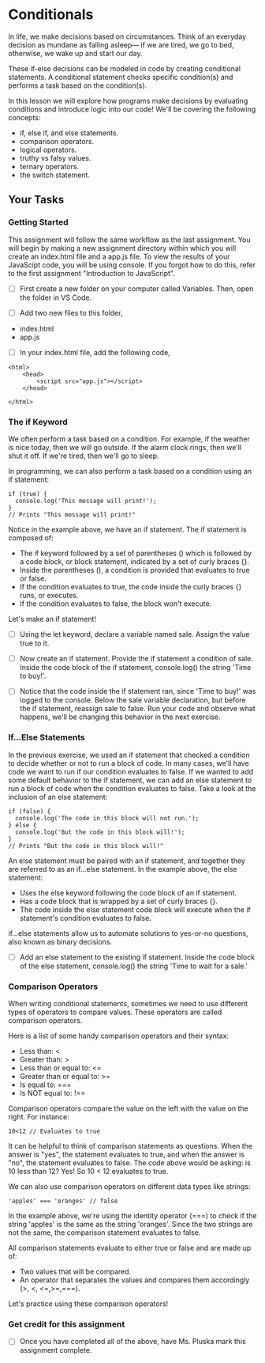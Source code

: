 # Conditionals

In life, we make decisions based on circumstances. Think of an everyday decision as mundane as falling asleep— if we are tired, we go to bed, otherwise, we wake up and start our day.

These if-else decisions can be modeled in code by creating conditional statements. A conditional statement checks specific condition(s) and performs a task based on the condition(s).

In this lesson we will explore how programs make decisions by evaluating conditions and introduce logic into our code! We'll be covering the following concepts:

- if, else if, and else statements.
- comparison operators.
- logical operators.
- truthy vs falsy values.
- ternary operators.
- the switch statement.

## Your Tasks

### Getting Started

This assignment will follow the same workflow as the last assignment.  You will begin by making a new assignment directory within which you will create an index.html file and a app.js file.  To view the results of your JavaScipt code, you will be using console.  If you forgot how to do this, refer to the first assignment "Introduction to JavaScript".

- [ ] First create a new folder on your computer called Variables.  Then, open the folder in VS Code.

- [ ] Add two new files to this folder, 

- index.html
- app.js

- [ ] In your index.html file, add the following code,

```
<html>
    <head>
        <script src="app.js"></script>
    </head>

</html>
``` 

### The if Keyword

We often perform a task based on a condition. For example, if the weather is nice today, then we will go outside. If the alarm clock rings, then we'll shut it off. If we're tired, then we'll go to sleep.

In programming, we can also perform a task based on a condition using an if statement:

```
if (true) {
  console.log('This message will print!'); 
} 
// Prints "This message will print!"
```

Notice in the example above, we have an if statement. The if statement is composed of:

- The if keyword followed by a set of parentheses () which is followed by a code block, or block statement, indicated by a set of curly braces {}.
- Inside the parentheses (), a condition is provided that evaluates to true or false.
- If the condition evaluates to true, the code inside the curly braces {} runs, or executes.
- If the condition evaluates to false, the block won't execute.

Let's make an if statement!

- [ ] Using the let keyword, declare a variable named sale. Assign the value true to it.

- [ ] Now create an if statement. Provide the if statement a condition of sale. Inside the code block of the if statement, console.log() the string 'Time to buy!'. 

- [ ] Notice that the code inside the if statement ran, since 'Time to buy!' was logged to the console.  Below the sale variable declaration, but before the if statement, reassign sale to false. Run your code and observe what happens, we'll be changing this behavior in the next exercise. 

### If...Else Statements

In the previous exercise, we used an if statement that checked a condition to decide whether or not to run a block of code. In many cases, we'll have code we want to run if our condition evaluates to false. If we wanted to add some default behavior to the if statement, we can add an else statement to run a block of code when the condition evaluates to false. Take a look at the inclusion of an else statement:

```
if (false) {
  console.log('The code in this block will not run.');
} else {
  console.log('But the code in this block will!');
}
// Prints "But the code in this block will!"
```

An else statement must be paired with an if statement, and together they are referred to as an if...else statement. In the example above, the else statement:

- Uses the else keyword following the code block of an if statement.
- Has a code block that is wrapped by a set of curly braces {}.
- The code inside the else statement code block will execute when the if statement's condition evaluates to false.

if...else statements allow us to automate solutions to yes-or-no questions, also known as binary decisions.

- [ ] Add an else statement to the existing if statement. Inside the code block of the else statement, console.log() the string 'Time to wait for a sale.'

### Comparison Operators

When writing conditional statements, sometimes we need to use different types of operators to compare values. These operators are called comparison operators.

Here is a list of some handy comparison operators and their syntax:

- Less than: <
- Greater than: >
- Less than or equal to: <=
- Greater than or equal to: >=
- Is equal to: ===
- Is NOT equal to: !==

Comparison operators compare the value on the left with the value on the right. For instance:

```
10<12 // Evaluates to true
```

It can be helpful to think of comparison statements as questions. When the answer is "yes", the statement evaluates to true, and when the answer is "no", the statement evaluates to false. The code above would be asking: is 10 less than 12? Yes! So 10 < 12 evaluates to true.

We can also use comparison operators on different data types like strings:

```
'apples' === 'oranges' // false
```
In the example above, we're using the identity operator (===) to check if the string 'apples' is the same as the string 'oranges'. Since the two strings are not the same, the comparison statement evaluates to false.

All comparison statements evaluate to either true or false and are made up of:

- Two values that will be compared.
- An operator that separates the values and compares them accordingly (>, <, <=,>=,===).

Let's practice using these comparison operators!





### Get credit for this assignment

- [ ] Once you have completed all of the above, have Ms. Pluska mark this assignment complete. 


















